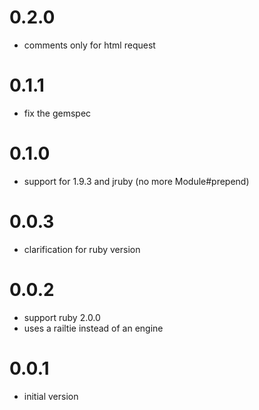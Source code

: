 # 0.2.0

* comments only for html request

# 0.1.1

* fix the gemspec

# 0.1.0

* support for 1.9.3 and jruby (no more Module#prepend)

# 0.0.3

* clarification for ruby version

# 0.0.2

* support ruby 2.0.0
* uses a railtie instead of an engine

# 0.0.1

* initial version
